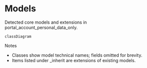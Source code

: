 # Models

Detected core models and extensions in portal_account_personal_data_only.

```mermaid
classDiagram
```

Notes
- Classes show model technical names; fields omitted for brevity.
- Items listed under _inherit are extensions of existing models.
